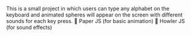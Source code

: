 This is a small project in which users can type any alphabet on the keyboard and animated spheres will appear on the screen with different sounds for each key press.
	Paper JS (for basic animation)
	Howler JS (for sound effects)


